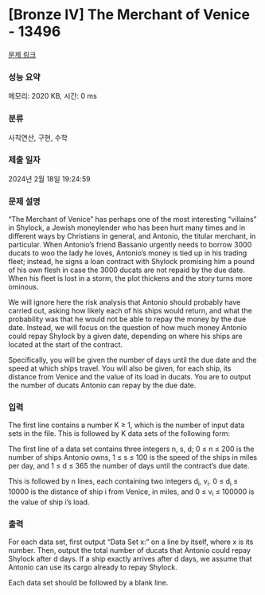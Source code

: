 # [Bronze IV] The Merchant of Venice - 13496 

[문제 링크](https://www.acmicpc.net/problem/13496) 

### 성능 요약

메모리: 2020 KB, 시간: 0 ms

### 분류

사칙연산, 구현, 수학

### 제출 일자

2024년 2월 18일 19:24:59

### 문제 설명

<p>“The Merchant of Venice” has perhaps one of the most interesting “villains” in Shylock, a Jewish moneylender who has been hurt many times and in different ways by Christians in general, and Antonio, the titular merchant, in particular. When Antonio’s friend Bassanio urgently needs to borrow 3000 ducats to woo the lady he loves, Antonio’s money is tied up in his trading fleet; instead, he signs a loan contract with Shylock promising him a pound of his own flesh in case the 3000 ducats are not repaid by the due date. When his fleet is lost in a storm, the plot thickens and the story turns more ominous.</p>

<p>We will ignore here the risk analysis that Antonio should probably have carried out, asking how likely each of his ships would return, and what the probability was that he would not be able to repay the money by the due date. Instead, we will focus on the question of how much money Antonio could repay Shylock by a given date, depending on where his ships are located at the start of the contract.</p>

<p>Specifically, you will be given the number of days until the due date and the speed at which ships travel. You will also be given, for each ship, its distance from Venice and the value of its load in ducats. You are to output the number of ducats Antonio can repay by the due date.</p>

### 입력 

 <p>The first line contains a number K ≥ 1, which is the number of input data sets in the file. This is followed by K data sets of the following form:</p>

<p>The first line of a data set contains three integers n, s, d; 0 ≤ n ≤ 200 is the number of ships Antonio owns, 1 ≤ s ≤ 100 is the speed of the ships in miles per day, and 1 ≤ d ≤ 365 the number of days until the contract’s due date.</p>

<p>This is followed by n lines, each containing two integers d<sub>i</sub>, v<sub>i</sub>. 0 ≤ d<sub>i</sub> ≤ 10000 is the distance of ship i from Venice, in miles, and 0 ≤ v<sub>i</sub> ≤ 100000 is the value of ship i’s load.</p>

### 출력 

 <p>For each data set, first output “Data Set x:” on a line by itself, where x is its number. Then, output the total number of ducats that Antonio could repay Shylock after d days. If a ship exactly arrives after d days, we assume that Antonio can use its cargo already to repay Shylock.</p>

<p>Each data set should be followed by a blank line.</p>

